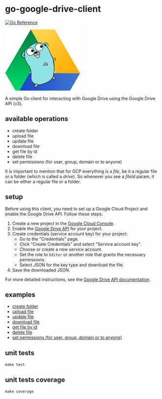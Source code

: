 # go-google-drive-client

[![Go Reference](https://pkg.go.dev/badge/github.com/tiagomelo/go-google-drive-client.svg)](https://pkg.go.dev/github.com/tiagomelo/go-google-drive-client)

![logo](go-google-drive-client.png)

A simple Go client for interacting with Google Drive using the Google Drive API (v3).

## available operations

- create folder
- upload file
- update file
- download file
- get file by id
- delete file
- set permissions (for user, group, domain or to anyone)

It is important to mention that for GCP everything is a _file_, be it a regular file or a folder (which is called a _drive_). So whenever you see a _fileId_ param, it can be either a regular file or a folder.

## setup

Before using this client, you need to set up a Google Cloud Project and enable the Google Drive API. Follow these steps:

1. Create a new project in the [Google Cloud Console](https://console.cloud.google.com/).
2. Enable the [Google Drive API](https://console.cloud.google.com/apis/library/drive.googleapis.com) for your project.
3. Create credentials (service account key) for your project:
   - Go to the "Credentials" page.
   - Click "Create Credentials" and select "Service account key".
   - Choose or create a new service account.
   - Set the role to `Editor` or another role that grants the necessary permissions.
   - Select JSON for the key type and download the file.
4. Save the downloaded JSON.

For more detailed instructions, see the [Google Drive API documentation](https://developers.google.com/drive/api/v3/quickstart/go).

## examples

- [create folder](examples/create_folder/create_folder.go)
- [upload file](examples/upload_file/upload_file.go)
- [update file](examples/update_file/update_file.go)
- [download file](examples/download_file/download_file.go)
- [get file by id](examples/get_file_by_id/get_file_by_id.go)
- [delete file](examples/delete_folder/delete_folder.go)
- [set permissions (for user, group, domain or to anyone)](examples/assign_role/assign_role.go)

## unit tests

```
make test
```

## unit tests coverage

```
make coverage
```